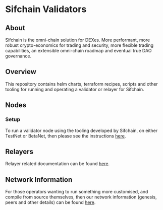 # Sifchain Validators

## About

Sifchain is the omni-chain solution for DEXes. More performant, more robust crypto-economics for trading and security, more flexible trading capabilities, an extensible omni-chain roadmap and eventual true DAO governance.

## Overview

This repository contains helm charts, terraform recipes, scripts and other tooling for running and operating a validator or relayer for Sifchain.

## Nodes

### Setup

To run a validator node using the tooling developed by Sifchain, on either TestNet or BetaNet, then please see the instructions [here](https://github.com/Sifchain/sifchain-validators/tree/master/docs/setup.md).

## Relayers

Relayer related documentation can be found [here](https://github.com/Sifchain/sifchain-validators/tree/master/docs/relayers/README.md).

## Network Information

For those operators wanting to run something more customised, and compile from source themselves, then our network information (genesis, peers and other details) can be found [here](https://github.com/Sifchain/networks/tree/master/README.md).
